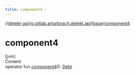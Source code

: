 ```yaml
---
title: component4 -
---
```

//[detekt-api](../../index.md)/[io.gitlab.arturbosch.detekt.api](../index.md)/[Issue](index.md)/[component4](component4.md)



# component4  
[jvm]  
Content  
operator fun [component4](component4.md)(): [Debt](../-debt/index.md)  



